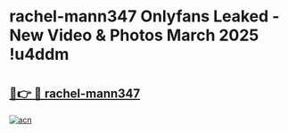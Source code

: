 # rachel-mann347 Onlyfans Leaked - New Video & Photos March 2025 !u4ddm

# <h2><a href="https://vixxgr.iuczelnia.edu.pl?title=rachel-mann347&ref=u4ddm">🔗👉 🔴 rachel-mann347</a></h2>

[![acn](https://github.com/user-attachments/assets/0f9c940e-d8b0-45ae-aac7-cd30a18b3e1c)](https://vixxgr.iuczelnia.edu.pl?title=rachel-mann347&ref=u4ddm)

